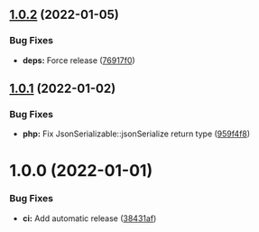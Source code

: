 ## [1.0.2](https://github.com/lahaxearnaud/healthcheck-contracts/compare/v1.0.1...v1.0.2) (2022-01-05)


### Bug Fixes

* **deps:** Force release ([76917f0](https://github.com/lahaxearnaud/healthcheck-contracts/commit/76917f099b2fa320fbf945946afc6b8a505c4a00))

## [1.0.1](https://github.com/lahaxearnaud/healthcheck-contracts/compare/v1.0.0...v1.0.1) (2022-01-02)


### Bug Fixes

* **php:** Fix JsonSerializable::jsonSerialize return type ([959f4f8](https://github.com/lahaxearnaud/healthcheck-contracts/commit/959f4f84ffe5c682aef22a7f690850b739ee1a58))

# 1.0.0 (2022-01-01)


### Bug Fixes

* **ci:** Add automatic release ([38431af](https://github.com/lahaxearnaud/healthcheck-contracts/commit/38431afde9b599ed4edafa97f85f450fa0230436))
